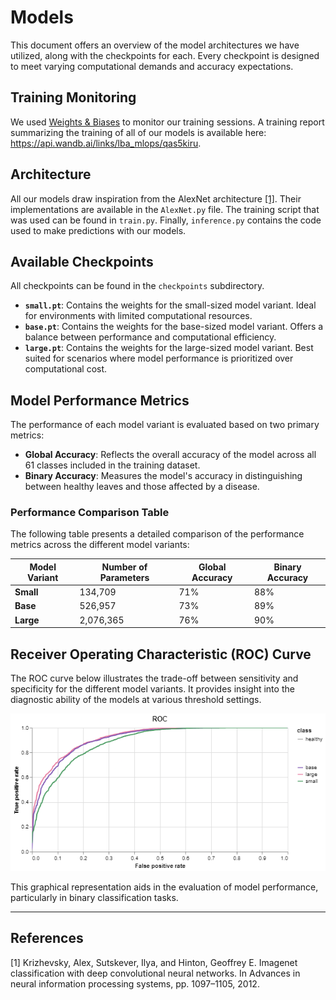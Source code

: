 # Models

This document offers an overview of the model architectures we have utilized, along with the checkpoints for each. Every checkpoint is designed to meet varying computational demands and accuracy expectations.

## Training Monitoring

We used [Weights & Biases](https://wandb.ai/) to monitor our training sessions. A training report summarizing the training of all of our models is available here: https://api.wandb.ai/links/lba_mlops/qas5kiru.

## Architecture

All our models draw inspiration from the AlexNet architecture [[1]](#1). Their implementations are available in the `AlexNet.py` file. The training script that was used can be found in `train.py`. Finally, `inference.py` contains the code used to make predictions with our models.

## Available Checkpoints

All checkpoints can be found in the `checkpoints` subdirectory.

- **`small.pt`**: Contains the weights for the small-sized model variant. Ideal for environments with limited computational resources.
- **`base.pt`**: Contains the weights for the base-sized model variant. Offers a balance between performance and computational efficiency.
- **`large.pt`**: Contains the weights for the large-sized model variant. Best suited for scenarios where model performance is prioritized over computational cost.

## Model Performance Metrics

The performance of each model variant is evaluated based on two primary metrics:

- **Global Accuracy**: Reflects the overall accuracy of the model across all 61 classes included in the training dataset.
- **Binary Accuracy**: Measures the model's accuracy in distinguishing between healthy leaves and those affected by a disease.

### Performance Comparison Table

The following table presents a detailed comparison of the performance metrics across the different model variants:

| Model Variant        | Number of Parameters | Global Accuracy | Binary Accuracy |
|----------------------|----------------------|-----------------|-----------------|
| **Small**            | 134,709              | 71%             | 88%             |
| **Base**             | 526,957              | 73%             | 89%             |
| **Large**            | 2,076,365            | 76%             | 90%             |

## Receiver Operating Characteristic (ROC) Curve

The ROC curve below illustrates the trade-off between sensitivity and specificity for the different model variants. It provides insight into the diagnostic ability of the models at various threshold settings.

![ROC Curve](images/ROC.png)

This graphical representation aids in the evaluation of model performance, particularly in binary classification tasks.

---

## References
<a id="1">[1]</a> 
Krizhevsky, Alex, Sutskever, Ilya, and Hinton, Geoffrey E. Imagenet classification with deep convolutional
neural networks. In Advances in neural information processing systems, pp. 1097–1105, 2012.
